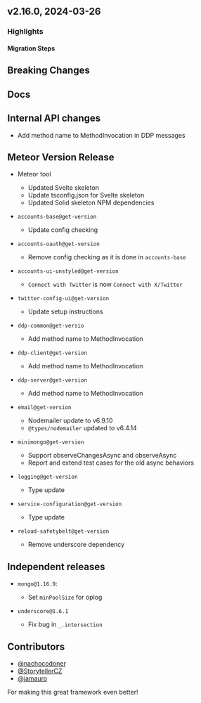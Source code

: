 ## v2.16.0, 2024-03-26

### Highlights


#### Migration Steps

## Breaking Changes

## Docs

## Internal API changes

* Add method name to MethodInvocation in DDP messages

## Meteor Version Release

* Meteor tool
  - Updated Svelte skeleton
  - Update tsconfig.json for Svelte skeleton
  - Updated Solid skeleton NPM dependencies

* `accounts-base@get-version`
  - Update config checking

* `accounts-oauth@get-version`
  - Remove config checking as it is done in `accounts-base`

* `accounts-ui-unstyled@get-version`
  - `Connect with Twitter` is now `Connect with X/Twitter`

* `twitter-config-ui@get-version`
  - Update setup instructions

* `ddp-common@get-versio`
  - Add method name to MethodInvocation

* `ddp-client@get-version`
  - Add method name to MethodInvocation

* `ddp-server@get-version`
  - Add method name to MethodInvocation

* `email@get-version`
  - Nodemailer update to v6.9.10
  - `@types/nodemailer` updated to v6.4.14

* `minimongo@get-version`
  - Support observeChangesAsync and observeAsync
  - Report and extend test cases for the old async behaviors

* `logging@get-version`
  - Type update

* `service-configuration@get-version`
  - Type update

* `reload-safetybelt@get-version`
  - Remove underscore dependency

## Independent releases

* `mongo@1.16.9`:
  - Set `minPoolSize` for oplog

* `underscore@1.6.1`
  - Fix bug in `_.intersection`

## Contributors

- [@nachocodoner](https://github.com/nachocodoner)
- [@StorytellerCZ](https://github.com/sponsors/StorytellerCZ)
- [@jamauro](https://github.com/jamauro)

For making this great framework even better!

